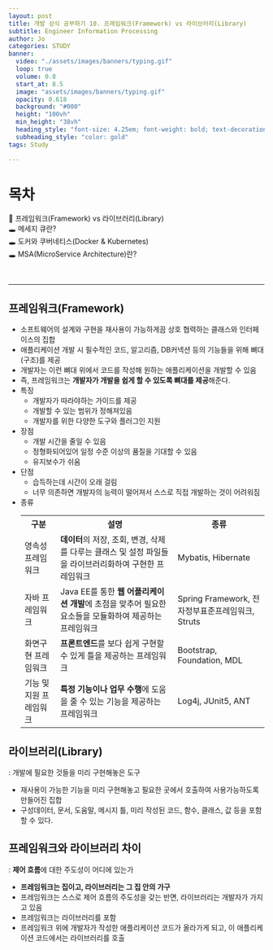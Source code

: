 ```yaml
---
layout: post
title: 개발 상식 공부하기 10. 프레임워크(Framework) vs 라이브러리(Library)
subtitle: Engineer Information Processing
author: Jo
categories: STUDY
banner:
  video: "./assets/images/banners/typing.gif"
  loop: true
  volume: 0.8
  start_at: 8.5
  image: "assets/images/banners/typing.gif"
  opacity: 0.618
  background: "#000"
  height: "100vh"
  min_height: "38vh"
  heading_style: "font-size: 4.25em; font-weight: bold; text-decoration: underline"
  subheading_style: "color: gold"
tags: Study

---
```


# 목차
📌 프레임워크(Framework) vs 라이브러리(Library) <br>
🕳 메세지 큐란? <br>
🕳 도커와 쿠버네티스(Docker & Kubernetes) <br>
🕳 MSA(MicroService Architecture)란? <br>

<br>
<hr>


## 프레임워크(Framework)
- 소프트웨어의 설계와 구현을 재사용이 가능하게끔 상호 협력하는 클래스와 인터페이스의 집합
- 애플리케이션 개발 시 필수적인 코드, 알고리즘, DB커넥션 등의 기능들을 위해 뼈대(구조)를 제공
- 개발자는 이런 뼈대 위에서 코드를 작성해 원하는 애플리케이션을 개발할 수 있음
- 즉, 프레임워크는 <b>개발자가 개발을 쉽게 할 수 있도록 뼈대를 제공</b>해준다.
- 특징
  - 개발자가 따라야하는 가이드를 제공
  - 개발할 수 있는 범위가 정해져있음
  - 개발자를 위한 다양한 도구와 플러그인 지원
- 장점
  - 개발 시간을 줄일 수 있음
  - 정형화되어있어 일정 수준 이상의 품질을 기대할 수 있음
  - 유지보수가 쉬움
- 단점
  - 습득하는데 시간이 오래 걸림
  - 너무 의존하면 개발자의 능력이 떨어져서 스스로 직접 개발하는 것이 어려워짐
- 종류
  <table>
    <tr>
      <th>구분</th>
      <th>설명</th>
      <th>종류</th>
    </tr>
    <tr>
      <td>영속성 프레임워크</td>
      <td><b>데이터</b>의 저장, 조회, 변경, 삭제를 다루는 클래스 및 설정 파일들을 라이브러리화하여 구현한 프레임워크</td>
      <td>Mybatis, Hibernate</td>
    </tr>    
    <tr>
      <td>자바 프레임워크</td>
      <td>Java EE를 통한 <b>웹 어플리케이션 개발</b>에 초점을 맞추어 필요한 요소들을 모듈화하여 제공하는 프레임워크</td>
      <td>Spring Framework, 전자정부표준프레임워크, Struts</td>
    </tr> 
    <tr>
      <td>화면구현 프레임워크</td>
      <td><b>프론트엔드</b>를 보다 쉽게 구현할 수 있게 틀을 제공하는 프레임워크</td>
      <td>Bootstrap, Foundation, MDL</td>
    </tr> 
    <tr>
      <td>기능 및 지원 프레임워크</td>
      <td><b>특정 기능이나 업무 수행</b>에 도움을 줄 수 있는 기능을 제공하는 프레임워크</td>
      <td>Log4j, JUnit5, ANT</td>
    </tr>
  </table>



## 라이브러리(Library)
: 개발에 필요한 것들을 미리 구현해놓은 도구
- 재사용이 가능한 기능을 미리 구현해놓고 필요한 곳에서 호출하여 사용가능하도록 만들어진 집합
- 구성데이터, 문서, 도움말, 메시지 틀, 미리 작성된 코드, 함수, 클래스, 값 등을 포함할 수 있다.


## 프레임워크와 라이브러리 차이
: <b>제어 흐름</b>에 대한 주도성이 어디에 있는가
- <b>프레임워크는 집이고, 라이브러리는 그 집 안의 가구</b>
- 프레임워크는 스스로 제어 흐름의 주도성을 갖는 반면, 라이브러리는 개발자가 가지고 있음
- 프레임워크는 라이브러리를 포함
- 프레임워크 위에 개발자가 작성한 애플리케이션 코드가 올라가게 되고, 이 애플리케이션 코드에서는 라이브러리를 호출























